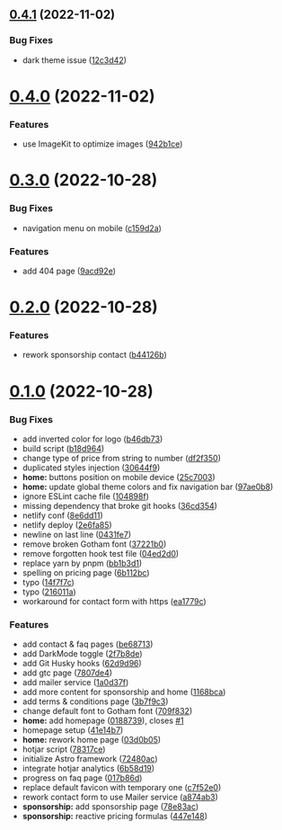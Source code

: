 ## [0.4.1](https://github.com/XavierChevalier/labeilleviennoise/compare/v0.4.0...v0.4.1) (2022-11-02)


### Bug Fixes

* dark theme issue ([12c3d42](https://github.com/XavierChevalier/labeilleviennoise/commit/12c3d42a8ce223124256a841bd32b087c248f100))



# [0.4.0](https://github.com/XavierChevalier/labeilleviennoise/compare/v0.3.0...v0.4.0) (2022-11-02)


### Features

* use ImageKit to optimize images ([942b1ce](https://github.com/XavierChevalier/labeilleviennoise/commit/942b1cec1a331df082637226847b9e63806537bb))



# [0.3.0](https://github.com/XavierChevalier/labeilleviennoise/compare/v0.2.0...v0.3.0) (2022-10-28)


### Bug Fixes

* navigation menu on mobile ([c159d2a](https://github.com/XavierChevalier/labeilleviennoise/commit/c159d2ad5266cf143947f660aae5cfc02d26ff04))


### Features

* add 404 page ([9acd92e](https://github.com/XavierChevalier/labeilleviennoise/commit/9acd92ea0c70322b26938bab53bba150f6a9f130))



# [0.2.0](https://github.com/XavierChevalier/labeilleviennoise/compare/v0.1.0...v0.2.0) (2022-10-28)


### Features

* rework sponsorship contact ([b44126b](https://github.com/XavierChevalier/labeilleviennoise/commit/b44126b83f2dedf515cc4c371d0532c457c172d5))



# [0.1.0](https://github.com/XavierChevalier/labeilleviennoise/compare/72480acf9fa9ba5b1a51d92acf9c9f98718ea7f8...v0.1.0) (2022-10-28)


### Bug Fixes

* add inverted color for logo ([b46db73](https://github.com/XavierChevalier/labeilleviennoise/commit/b46db73158b8bda73e8afc86d5afa13a1cbbd058))
* build script ([b18d964](https://github.com/XavierChevalier/labeilleviennoise/commit/b18d9642adcc6cd69fcee4fa7584ef0bff3bac1a))
* change type of price from string to number ([df2f350](https://github.com/XavierChevalier/labeilleviennoise/commit/df2f3500deced9306425def397e5c6996f97683f))
* duplicated styles injection ([30644f9](https://github.com/XavierChevalier/labeilleviennoise/commit/30644f981dbf9dcb3278aee73a86d233b8350b55))
* **home:** buttons position on mobile device ([25c7003](https://github.com/XavierChevalier/labeilleviennoise/commit/25c70033166393e9bfdfffefbc4569598e95bc53))
* **home:** update global theme colors and fix navigation bar ([97ae0b8](https://github.com/XavierChevalier/labeilleviennoise/commit/97ae0b8384ee5ececfb686e771da6f1e8587c236))
* ignore ESLint cache file ([104898f](https://github.com/XavierChevalier/labeilleviennoise/commit/104898fad20178ed1eb7dcc0a1e89d6e0bde9776))
* missing dependency that broke git hooks ([36cd354](https://github.com/XavierChevalier/labeilleviennoise/commit/36cd3540fc63cc8de3d47f94b5aaa242a01e0c9c))
* netlify conf ([8e6dd11](https://github.com/XavierChevalier/labeilleviennoise/commit/8e6dd110adf78154b2ff456c823795a837b858d1))
* netlify deploy ([2e6fa85](https://github.com/XavierChevalier/labeilleviennoise/commit/2e6fa85704262aad5866f6b2da2267940290cc94))
* newline on last line ([0431fe7](https://github.com/XavierChevalier/labeilleviennoise/commit/0431fe7b40c02cbe92dc86b9d7728064b0ddecc5))
* remove broken Gotham font ([37221b0](https://github.com/XavierChevalier/labeilleviennoise/commit/37221b0f28ff7ed737b2e472c8a9a153869282e5))
* remove forgotten hook test file ([04ed2d0](https://github.com/XavierChevalier/labeilleviennoise/commit/04ed2d0489c55cc09670fbbc6dcc318151ab0e17))
* replace yarn by pnpm ([bb1b3d1](https://github.com/XavierChevalier/labeilleviennoise/commit/bb1b3d116f980bec0f6450645be3cde3c0c736ec))
* spelling on pricing page ([6b112bc](https://github.com/XavierChevalier/labeilleviennoise/commit/6b112bc3952580f954af3245b35c8d2aac288f34))
* typo ([14f7f7c](https://github.com/XavierChevalier/labeilleviennoise/commit/14f7f7ceaad84cf37ba654f935e5cb6415f7f4df))
* typo ([216011a](https://github.com/XavierChevalier/labeilleviennoise/commit/216011a5806aa895b9fa93a0ff0b5a3bef3b29c5))
* workaround for contact form with https ([ea1779c](https://github.com/XavierChevalier/labeilleviennoise/commit/ea1779c911e70174edd11aa06d9c13b9642f1ed1))


### Features

* add contact & faq pages ([be68713](https://github.com/XavierChevalier/labeilleviennoise/commit/be687134a262bc0b43400425d6e188f5b56a83ff))
* add DarkMode toggle ([2f7b8de](https://github.com/XavierChevalier/labeilleviennoise/commit/2f7b8dea5eea7aef29845c830733b741a06836d7))
* add Git Husky hooks ([62d9d96](https://github.com/XavierChevalier/labeilleviennoise/commit/62d9d963c7391929db053698f412cb698e5a5313))
* add gtc page ([7807de4](https://github.com/XavierChevalier/labeilleviennoise/commit/7807de4d85feea698554c201d375507ff8769ef5))
* add mailer service ([1a0d37f](https://github.com/XavierChevalier/labeilleviennoise/commit/1a0d37fe7e50b112cf1922ec39c9b99aace5c7bf))
* add more content for sponsorship and home ([1168bca](https://github.com/XavierChevalier/labeilleviennoise/commit/1168bca4226d3ae714f6bb6065e91de7dacdd563))
* add terms & conditions page ([3b7f9c3](https://github.com/XavierChevalier/labeilleviennoise/commit/3b7f9c3e8c19e9cb6983e6ca742e16ce3967b5ff))
* change default font to Gotham font ([709f832](https://github.com/XavierChevalier/labeilleviennoise/commit/709f832a8c5d156c97c3eb6ddfa5a3868e0f6929))
* **home:** add homepage ([0188739](https://github.com/XavierChevalier/labeilleviennoise/commit/01887394e2a4de89968f86e0f127f122e0815b78)), closes [#1](https://github.com/XavierChevalier/labeilleviennoise/issues/1)
* homepage setup ([41e14b7](https://github.com/XavierChevalier/labeilleviennoise/commit/41e14b744f4013148ff0594020a1977086caa543))
* **home:** rework home page ([03d0b05](https://github.com/XavierChevalier/labeilleviennoise/commit/03d0b05ed7b5ca06d5112991a2d32ed225ee777c))
* hotjar script ([78317ce](https://github.com/XavierChevalier/labeilleviennoise/commit/78317cec467e2ed059a1ea321537a45c488b9b34))
* initialize Astro framework ([72480ac](https://github.com/XavierChevalier/labeilleviennoise/commit/72480acf9fa9ba5b1a51d92acf9c9f98718ea7f8))
* integrate hotjar analytics ([6b58d19](https://github.com/XavierChevalier/labeilleviennoise/commit/6b58d194969659ed9a6e15c5d57e5c79ab667a00))
* progress on faq page ([017b86d](https://github.com/XavierChevalier/labeilleviennoise/commit/017b86dc4972df04c6df1a892415fe05708a864b))
* replace default favicon with temporary one ([c7f52e0](https://github.com/XavierChevalier/labeilleviennoise/commit/c7f52e0b6c0086f7c1cddf53243b37e48a00c425))
* rework contact form to use Mailer service ([a874ab3](https://github.com/XavierChevalier/labeilleviennoise/commit/a874ab3ab743a0845fdd48234713bffef8ca10bd))
* **sponsorship:** add sponsorship page ([78e83ac](https://github.com/XavierChevalier/labeilleviennoise/commit/78e83ac0a4c8a5ffb1ad1d7060877ade6488c410))
* **sponsorship:** reactive pricing formulas ([447e148](https://github.com/XavierChevalier/labeilleviennoise/commit/447e1488caaf085769ac16e4ec504ed5484c7391))



